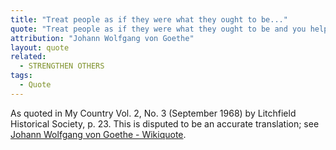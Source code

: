 ```yaml
---
title: "Treat people as if they were what they ought to be..."
quote: "Treat people as if they were what they ought to be and you help them to become what they are capable of being."
attribution: "Johann Wolfgang von Goethe"
layout: quote
related:
  - STRENGTHEN OTHERS
tags:
  - Quote
---
```


As quoted in My Country Vol. 2, No. 3 (September 1968) by Litchfield Historical Society, p. 23. This is disputed to be an accurate translation; see [Johann Wolfgang von Goethe - Wikiquote](https://en.wikiquote.org/wiki/Johann_Wolfgang_von_Goethe).
